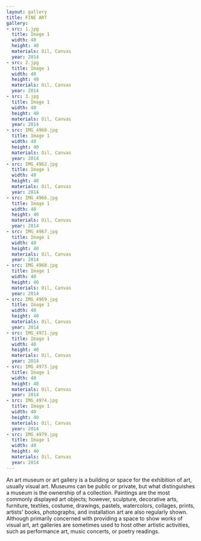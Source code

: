 ```yaml
---
layout: gallery
title: FINE ART
gallery:
- src: 1.jpg
  title: Image 1 
  width: 40
  height: 40
  materials: Oil, Canvas
  year: 2014
- src: 2.jpg
  title: Image 1 
  width: 40
  height: 40
  materials: Oil, Canvas
  year: 2014
- src: 3.jpg
  title: Image 1 
  width: 40
  height: 40
  materials: Oil, Canvas
  year: 2014
- src: IMG_4960.jpg
  title: Image 1 
  width: 40
  height: 40
  materials: Oil, Canvas
  year: 2014
- src: IMG_4962.jpg
  title: Image 1 
  width: 40
  height: 40
  materials: Oil, Canvas
  year: 2014
- src: IMG_4966.jpg
  title: Image 1 
  width: 40
  height: 40
  materials: Oil, Canvas
  year: 2014
- src: IMG_4967.jpg
  title: Image 1 
  width: 40
  height: 40
  materials: Oil, Canvas
  year: 2014
- src: IMG_4968.jpg
  title: Image 1 
  width: 40
  height: 40
  materials: Oil, Canvas
  year: 2014
- src: IMG_4969.jpg
  title: Image 1 
  width: 40
  height: 40
  materials: Oil, Canvas
  year: 2014
- src: IMG_4971.jpg
  title: Image 1 
  width: 40
  height: 40
  materials: Oil, Canvas
  year: 2014
- src: IMG_4973.jpg
  title: Image 1 
  width: 40
  height: 40
  materials: Oil, Canvas
  year: 2014
- src: IMG_4974.jpg
  title: Image 1 
  width: 40
  height: 40
  materials: Oil, Canvas
  year: 2014
- src: IMG_4979.jpg
  title: Image 1 
  width: 40
  height: 40
  materials: Oil, Canvas
  year: 2014
---
```


An art museum or art gallery is a building or space for the exhibition of art, usually visual art. Museums can be public or private, but what distinguishes a museum is the ownership of a collection. Paintings are the most commonly displayed art objects; however, sculpture, decorative arts, furniture, textiles, costume, drawings, pastels, watercolors, collages, prints, artists' books, photographs, and installation art are also regularly shown. Although primarily concerned with providing a space to show works of visual art, art galleries are sometimes used to host other artistic activities, such as performance art, music concerts, or poetry readings.